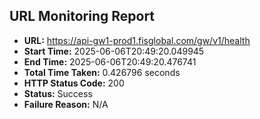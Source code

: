 ## URL Monitoring Report

- **URL:** https://api-gw1-prod1.fisglobal.com/gw/v1/health
- **Start Time:** 2025-06-06T20:49:20.049945
- **End Time:** 2025-06-06T20:49:20.476741
- **Total Time Taken:** 0.426796 seconds
- **HTTP Status Code:** 200
- **Status:** Success
- **Failure Reason:** N/A
